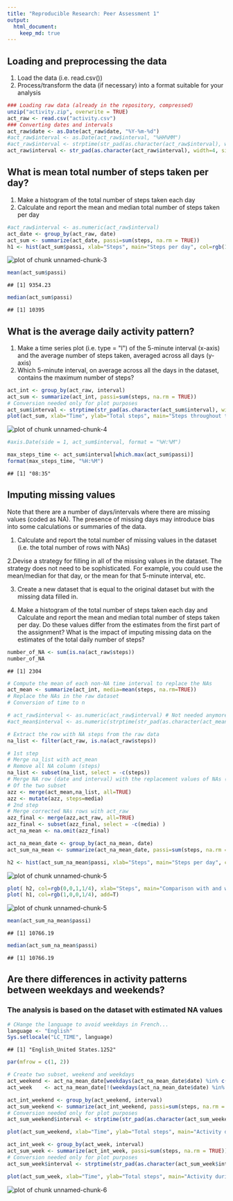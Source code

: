 ```yaml
---
title: "Reproducible Research: Peer Assessment 1"
output: 
  html_document:
    keep_md: true
---
```



## Loading and preprocessing the data
1. Load the data (i.e. read.csv())
2. Process/transform the data (if necessary) into a format suitable for your analysis

```r
### Loading raw data (already in the repository, compressed)
unzip("activity.zip", overwrite = TRUE)  
act_raw <- read.csv("activity.csv")  
### Converting dates and intervals
act_raw$date <- as.Date(act_raw$date, "%Y-%m-%d")
#act_raw$interval <- as.Date(act_raw$interval, "%HH%MM")
#act_raw$interval <- strptime(str_pad(as.character(act_raw$interval), width=4, side = "left", pad = "0"), "%H%M")
act_raw$interval <- str_pad(as.character(act_raw$interval), width=4, side = "left", pad = "0")
```

## What is mean total number of steps taken per day?
1. Make a histogram of the total number of steps taken each day
2. Calculate and report the mean and median total number of steps taken per day

```r
#act_raw$interval <- as.numeric(act_raw$interval)
act_date <- group_by(act_raw, date)
act_sum <- summarize(act_date, passi=sum(steps, na.rm = TRUE))
h1 <- hist(act_sum$passi, xlab="Steps", main="Steps per day", col=rgb(1,0,0,1/4))
```

![plot of chunk unnamed-chunk-3](figure/unnamed-chunk-3-1.png) 

```r
mean(act_sum$passi)
```

```
## [1] 9354.23
```

```r
median(act_sum$passi)
```

```
## [1] 10395
```
 

## What is the average daily activity pattern?
1. Make a time series plot (i.e. type = "l") of the 5-minute interval (x-axis) and the average number of steps taken, averaged across all days (y-axis)
2. Which 5-minute interval, on average across all the days in the dataset, contains the maximum number of steps?

```r
act_int <- group_by(act_raw, interval)
act_sum <- summarize(act_int, passi=sum(steps, na.rm = TRUE))
# Conversion needed only for plot purposes
act_sum$interval <- strptime(str_pad(as.character(act_sum$interval), width=4, side = "left", pad = "0"), "%H%M")
plot(act_sum, xlab="Time", ylab="Total steps", main="Steps throughout the day")
```

![plot of chunk unnamed-chunk-4](figure/unnamed-chunk-4-1.png) 

```r
#axis.Date(side = 1, act_sum$interval, format = "%H:%M")

max_steps_time <- act_sum$interval[which.max(act_sum$passi)]
format(max_steps_time, "%H:%M")
```

```
## [1] "08:35"
```



## Imputing missing values
Note that there are a number of days/intervals where there are missing values (coded as NA). The presence of missing days may introduce bias into some calculations or summaries of the data.

1. Calculate and report the total number of missing values in the dataset (i.e. the total number of rows with NAs)

2.Devise a strategy for filling in all of the missing values in the dataset. The strategy does not need to be sophisticated. For example, you could use the mean/median for that day, or the mean for that 5-minute interval, etc.

3. Create a new dataset that is equal to the original dataset but with the missing data filled in.

4. Make a histogram of the total number of steps taken each day and Calculate and report the mean and median total number of steps taken per day. Do these values differ from the estimates from the first part of the assignment? What is the impact of imputing missing data on the estimates of the total daily number of steps?


```r
number_of_NA <- sum(is.na(act_raw$steps))
number_of_NA 
```

```
## [1] 2304
```

```r
# Compute the mean of each non-NA time interval to replace the NAs
act_mean <- summarize(act_int, media=mean(steps, na.rm=TRUE))
# Replace the NAs in the raw dataset
# Conversion of time to n 

# act_raw$interval <- as.numeric(act_raw$interval) # Not needed anymore
#act_mean$interval <- as.numeric(strptime(str_pad(as.character(act_mean$interval), width=4, side = "left", pad = "0"), "%H%M"))

# Extract the row with NA steps from the raw data
na_list <- filter(act_raw, is.na(act_raw$steps))

# 1st step
# Merge na_list with act_mean
# Remove all NA column (steps)
na_list <- subset(na_list, select = -c(steps))
# Merge NA row (date and interval) with the replacement values of NAs (identified by interval)
# Of the two subset
azz <- merge(act_mean,na_list, all=TRUE)
azz <- mutate(azz, steps=media)
# 2nd step
# Merge corrected NAs rows with act_raw
azz_final <- merge(azz,act_raw, all=TRUE)
azz_final <- subset(azz_final, select = -c(media) )
act_na_mean <- na.omit(azz_final)

act_na_mean_date <- group_by(act_na_mean, date)
act_sum_na_mean <- summarize(act_na_mean_date, passi=sum(steps, na.rm = TRUE))

h2 <- hist(act_sum_na_mean$passi, xlab="Steps", main="Steps per day", col=rgb(0,0,1,1/4))
```

![plot of chunk unnamed-chunk-5](figure/unnamed-chunk-5-1.png) 

```r
plot( h2, col=rgb(0,0,1,1/4), xlab="Steps", main="Comparison with and without NAs")
plot( h1, col=rgb(1,0,0,1/4), add=T)
```

![plot of chunk unnamed-chunk-5](figure/unnamed-chunk-5-2.png) 

```r
mean(act_sum_na_mean$passi)
```

```
## [1] 10766.19
```

```r
median(act_sum_na_mean$passi)
```

```
## [1] 10766.19
```
## Are there differences in activity patterns between weekdays and weekends?
### The analysis is based on the dataset with estimated NA values


```r
# CHange the language to avoid weekdays in French...
language <- "English" 
Sys.setlocale("LC_TIME", language) 
```

```
## [1] "English_United States.1252"
```

```r
par(mfrow = c(1, 2))

# Create two subset, weekend and weekdays
act_weekend <- act_na_mean_date[weekdays(act_na_mean_date$date) %in% c("Sunday", "Saturday"),]
act_week    <- act_na_mean_date[!(weekdays(act_na_mean_date$date) %in% c("Sunday", "Saturday")),]

act_int_weekend <- group_by(act_weekend, interval)
act_sum_weekend <- summarize(act_int_weekend, passi=sum(steps, na.rm = TRUE))
# Conversion needed only for plot purposes
act_sum_weekend$interval <- strptime(str_pad(as.character(act_sum_weekend$interval), width=4, side = "left", pad = "0"), "%H%M")

plot(act_sum_weekend, xlab="Time", ylab="Total steps", main="Activity during weekend")

act_int_week <- group_by(act_week, interval)
act_sum_week <- summarize(act_int_week, passi=sum(steps, na.rm = TRUE))
# Conversion needed only for plot purposes
act_sum_week$interval <- strptime(str_pad(as.character(act_sum_week$interval), width=4, side = "left", pad = "0"), "%H%M")

plot(act_sum_week, xlab="Time", ylab="Total steps", main="Activity during weekdays")
```

![plot of chunk unnamed-chunk-6](figure/unnamed-chunk-6-1.png) 
